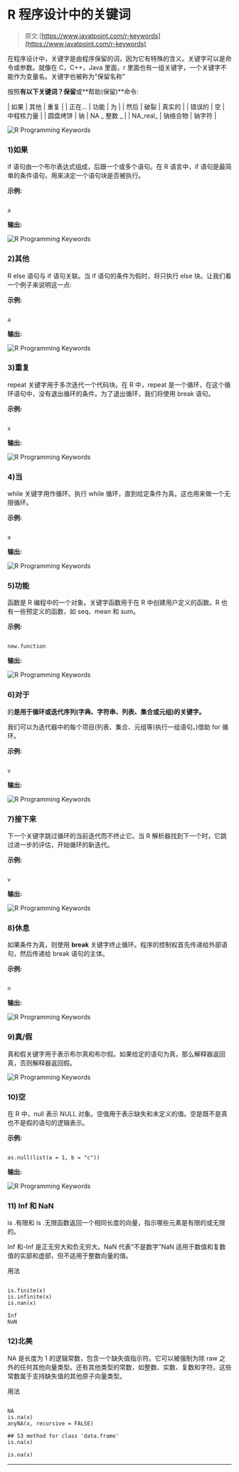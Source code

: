 # R 程序设计中的关键词

> 原文:[https://www.javatpoint.com/r-keywords](https://www.javatpoint.com/r-keywords)

在程序设计中，关键字是由程序保留的词，因为它有特殊的含义。关键字可以是命令或参数。就像在 C，C++，Java 里面，r 里面也有一组关键字，一个关键字不能作为变量名。关键字也被称为“保留名称”

按照**有以下关键词？保留**或**帮助(保留)**命令:

| 如果 | 其他 | 重复 |
| 正在… | 功能 | 为 |
| 然后 | 破裂 | 真实的 |
| 错误的 | 空 | 中程核力量 |
| 圆盘烤饼 | 钠 | NA _ 整数 _ |
| NA_real_ | 钠络合物 | 钠字符 |

![R Programming Keywords](../Images/b35b117fee85b00e2b17614f38c91b31.png)

### 1)如果

if 语句由一个布尔表达式组成，后跟一个或多个语句。在 R 语言中，if 语句是最简单的条件语句，用来决定一个语句块是否被执行。

**示例:**

```

a
```

**输出:**

![R Programming Keywords](../Images/0e81e2f8f796dfce899f70b76365abc5.png)

### 2)其他

R else 语句与 if 语句关联。当 if 语句的条件为假时，将只执行 else 块。让我们看一个例子来说明这一点:

**示例:**

```

a
```

**输出:**

![R Programming Keywords](../Images/b1c7780d8ce9dc37b961a77f4b36ef22.png)

### 3)重复

repeat 关键字用于多次迭代一个代码块。在 R 中，repeat 是一个循环，在这个循环语句中，没有退出循环的条件。为了退出循环，我们将使用 break 语句。

**示例:**

```

x 
```

**输出:**

![R Programming Keywords](../Images/c60f1b748911d8067f94b4218e903588.png)

### 4)当

while 关键字用作循环。执行 while 循环，直到给定条件为真。这也用来做一个无限循环。

**示例:**

```

a 
```

**输出:**

![R Programming Keywords](../Images/6ef4f39de6efbdce2e997b60c827e6d1.png)

### 5)功能

函数是 R 编程中的一个对象。关键字函数用于在 R 中创建用户定义的函数。R 也有一些预定义的函数，如 seq、mean 和 sum。

**示例:**

```

new.function
```

**输出:**

![R Programming Keywords](../Images/5c04a4a51ed5ecaffbd349f75496cd50.png)

### 6)对于

的**是用于循环或迭代序列(字典、字符串、列表、集合或元组)的关键字。**

我们可以为迭代器中的每个项目(列表、集合、元组等)执行一组语句。)借助 for 循环。

**示例:**

```

v 
```

**输出:**

![R Programming Keywords](../Images/76350a53af3d45a3e2ef180ca32447c6.png)

### 7)接下来

下一个关键字跳过循环的当前迭代而不终止它。当 R 解析器找到下一个时，它跳过进一步的评估，开始循环的新迭代。

**示例:**

```

v 
```

**输出:**

![R Programming Keywords](../Images/59b2091c549830a9465bfc8e04a10143.png)

### 8)休息

如果条件为真，则使用 **break** 关键字终止循环。程序的控制权首先传递给外部语句，然后传递给 break 语句的主体。

**示例:**

```

n
```

**输出:**

![R Programming Keywords](../Images/613c68ebd1df1cd40d601875e1beae9b.png)

### 9)真/假

真和假关键字用于表示布尔真和布尔假。如果给定的语句为真，那么解释器返回真，否则解释器返回假。

![R Programming Keywords](../Images/1cdb7f690e253e54d80388ac76dd43f8.png)

### 10)空

在 R 中，null 表示 NULL 对象。空值用于表示缺失和未定义的值。空是既不是真也不是假的语句的逻辑表示。

**示例:**

```

as.null(list(a = 1, b = "c"))

```

**输出:**

![R Programming Keywords](../Images/2a528bbfed291bf280e045453fe14608.png)

### 11) Inf 和 NaN

is .有限和 is .无限函数返回一个相同长度的向量，指示哪些元素是有限的或无限的。

Inf 和-Inf 是正无穷大和负无穷大。NaN 代表“不是数字”NaN 适用于数值和复数值的实部和虚部，但不适用于整数向量的值。

用法

```

is.finite(x)
is.infinite(x)
is.nan(x)

Inf
NaN

```

### 12)北美

NA 是长度为 1 的逻辑常数，包含一个缺失值指示符。它可以被强制为除 raw 之外的任何其他向量类型。还有其他类型的常数，如整数、实数、复数和字符。这些常数属于支持缺失值的其他原子向量类型。

用法

```

NA
is.na(x)
anyNA(x, recursive = FALSE)

## S3 method for class 'data.frame'
is.na(x)

is.na(x) 
```

* * *